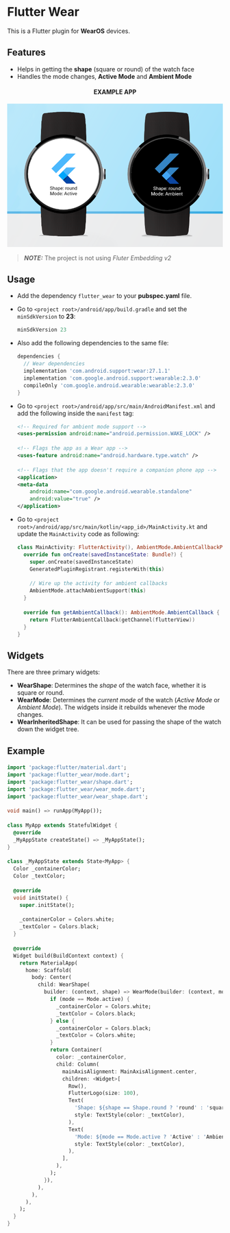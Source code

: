 # Flutter Wear

This is a Flutter plugin for **WearOS** devices. 

## Features

* Helps in getting the **shape** (square or round) of the watch face
* Handles the mode changes, **Active Mode** and **Ambient Mode**

<h4 align="center">EXAMPLE APP</h4>

<p align="center">
  <img src="https://github.com/sbis04/flutter_wear/raw/master/screenshots/wear_example.png" alt="Flutter Wear"/>
</p>

> ***NOTE:*** The project is not using *Fluter Embedding v2*

## Usage

* Add the dependency `flutter_wear` to your **pubspec.yaml** file.

* Go to `<project root>/android/app/build.gradle` and set the `minSdkVersion` to **23**:

   ```gradle
   minSdkVersion 23
   ```

* Also add the following dependencies to the same file:
  ```gradle
  dependencies {
    // Wear dependencies
    implementation 'com.android.support:wear:27.1.1'
    implementation 'com.google.android.support:wearable:2.3.0'
    compileOnly 'com.google.android.wearable:wearable:2.3.0'
  }
  ```

* Go to `<project root>/android/app/src/main/AndroidManifest.xml` and add the following inside the `manifest` tag:
  ```xml
  <!-- Required for ambient mode support -->
  <uses-permission android:name="android.permission.WAKE_LOCK" />
  
  <!-- Flags the app as a Wear app -->
  <uses-feature android:name="android.hardware.type.watch" />
  
  <!-- Flags that the app doesn't require a companion phone app -->
  <application>
  <meta-data
      android:name="com.google.android.wearable.standalone"
      android:value="true" />
  </application>
  ```

* Go to `<project root>/android/app/src/main/kotlin/<app_id>/MainActivity.kt` and update the `MainActivity` code as following:
  ```kotlin
  class MainActivity: FlutterActivity(), AmbientMode.AmbientCallbackProvider {
    override fun onCreate(savedInstanceState: Bundle?) {
      super.onCreate(savedInstanceState)
      GeneratedPluginRegistrant.registerWith(this)
  
      // Wire up the activity for ambient callbacks
      AmbientMode.attachAmbientSupport(this)
    }
  
    override fun getAmbientCallback(): AmbientMode.AmbientCallback {
      return FlutterAmbientCallback(getChannel(flutterView))
    }
  }
  ```

## Widgets

There are three primary widgets:

* **WearShape**: Determines the *shape* of the watch face, whether it is square or round.
* **WearMode**: Determines the *current mode* of the watch (*Active Mode* or *Ambient Mode*). The widgets inside it rebuilds whenever the mode changes.
* **WearInheritedShape**: It can be used for passing the shape of the watch down the widget tree.

## Example

```dart
import 'package:flutter/material.dart';
import 'package:flutter_wear/mode.dart';
import 'package:flutter_wear/shape.dart';
import 'package:flutter_wear/wear_mode.dart';
import 'package:flutter_wear/wear_shape.dart';

void main() => runApp(MyApp());

class MyApp extends StatefulWidget {
  @override
  _MyAppState createState() => _MyAppState();
}

class _MyAppState extends State<MyApp> {
  Color _containerColor;
  Color _textColor;

  @override
  void initState() {
    super.initState();

    _containerColor = Colors.white;
    _textColor = Colors.black;
  }

  @override
  Widget build(BuildContext context) {
    return MaterialApp(
      home: Scaffold(
        body: Center(
          child: WearShape(
            builder: (context, shape) => WearMode(builder: (context, mode) {
              if (mode == Mode.active) {
                _containerColor = Colors.white;
                _textColor = Colors.black;
              } else {
                _containerColor = Colors.black;
                _textColor = Colors.white;
              }
              return Container(
                color: _containerColor,
                child: Column(
                  mainAxisAlignment: MainAxisAlignment.center,
                  children: <Widget>[
                    Row(),
                    FlutterLogo(size: 100),
                    Text(
                      'Shape: ${shape == Shape.round ? 'round' : 'square'}',
                      style: TextStyle(color: _textColor),
                    ),
                    Text(
                      'Mode: ${mode == Mode.active ? 'Active' : 'Ambient'}',
                      style: TextStyle(color: _textColor),
                    ),
                  ],
                ),
              );
            }),
          ),
        ),
      ),
    );
  }
}
```

